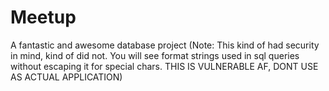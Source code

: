 # Meetup
A fantastic and awesome database project
(Note: This kind of had security in mind, kind of did not. You will see format strings used in sql queries without escaping it for special chars. THIS IS VULNERABLE AF, DONT USE AS ACTUAL APPLICATION)
